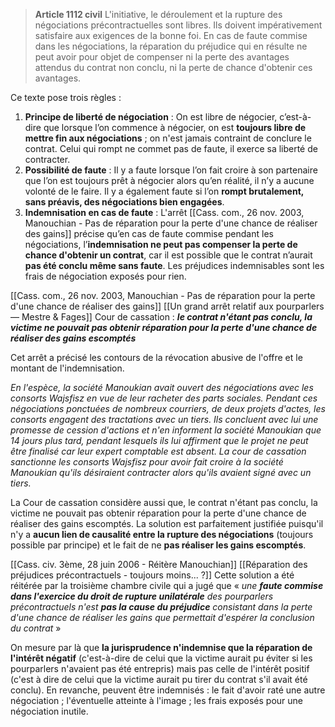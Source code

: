 > **Article 1112 civil**
> L'initiative, le déroulement et la rupture des négociations précontractuelles sont libres. Ils doivent impérativement satisfaire aux exigences de la bonne foi.
> En cas de faute commise dans les négociations, la réparation du préjudice qui en résulte ne peut avoir pour objet de compenser ni la perte des avantages attendus du contrat non conclu, ni la perte de chance d'obtenir ces avantages.

Ce texte pose trois règles :
1. **Principe de liberté de négociation** : On est libre de négocier, c’est-à-dire que lorsque l’on commence à négocier, on est **toujours libre de mettre fin aux négociations** ; on n'est jamais contraint de conclure le contrat. Celui qui rompt ne commet pas de faute, il exerce sa liberté de contracter.
2. **Possibilité de faute** : Il y a faute lorsque l’on fait croire à son partenaire que l’on est toujours prêt à négocier alors qu’en réalité, il n’y a aucune volonté de le faire. Il y a également faute si l’on **rompt brutalement, sans préavis, des négociations bien engagées**.
3. **Indemnisation en cas de faute** : L'arrêt [[Cass. com., 26 nov. 2003, Manouchian - Pas de réparation pour la perte d'une chance de réaliser des gains]] précise qu’en cas de faute commise pendant les négociations, l’**indemnisation ne peut pas compenser la perte de chance d'obtenir un contrat**, car il est possible que le contrat n’aurait **pas été conclu même sans faute**. Les préjudices indemnisables sont les frais de négociation exposés pour rien.

[[Cass. com., 26 nov. 2003, Manouchian - Pas de réparation pour la perte d'une chance de réaliser des gains]] [[Un grand arrêt relatif aux pourparlers — Mestre & Fages]]
Cour de cassation : ***le contrat n'étant pas conclu, la victime ne pouvait pas obtenir réparation pour la perte d'une chance de réaliser des gains escomptés***

Cet arrêt a précisé les contours de la révocation abusive de l'offre et le montant de l'indemnisation.  

*En l'espèce, la société Manoukian avait ouvert des négociations avec les consorts Wajsfisz en vue de leur racheter des parts sociales. Pendant ces négociations ponctuées de nombreux courriers, de deux projets d'actes, les consorts engagent des tractations avec un tiers. Ils concluent avec lui une promesse de cession d'actions et n'en informent la société Manoukian que 14 jours plus tard, pendant lesquels ils lui affirment que le projet ne peut être finalisé car leur expert comptable est absent. La cour de cassation sanctionne les consorts Wajsfisz pour avoir fait croire à la société Manoukian qu'ils désiraient contracter alors qu'ils avaient signé avec un tiers.* 

La Cour de cassation considère aussi que, le contrat n'étant pas conclu, la victime ne pouvait pas obtenir réparation pour la perte d'une chance de réaliser des gains escomptés. La solution est parfaitement justifiée puisqu'il n'y a **aucun lien de causalité entre la rupture des négociations** (toujours possible par principe) et le fait de ne **pas réaliser les gains escomptés**.  

[[Cass. civ. 3ème, 28 juin 2006 - Réitère Manouchian]] [[Réparation des préjudices précontractuels - toujours moins... ?]]
Cette solution a été réitérée par la troisième chambre civile qui a jugé que « *une **faute commise dans l'exercice du droit de rupture unilatérale** des pourparlers précontractuels n'est **pas la cause du préjudice** consistant dans la perte d'une chance de réaliser les gains que permettait d'espérer la conclusion du contrat* »

On mesure par là que **la jurisprudence n'indemnise que la réparation de l'intérêt négatif** (c'est-à-dire de celui que la victime aurait pu éviter si les pourparlers n'avaient pas été entrepris) mais pas celle de l'intérêt positif (c'est à dire de celui que la victime aurait pu tirer du contrat s'il avait été conclu). En revanche, peuvent être indemnisés : le fait d'avoir raté une autre négociation ; l'éventuelle atteinte à l'image ; les frais exposés pour une négociation inutile.